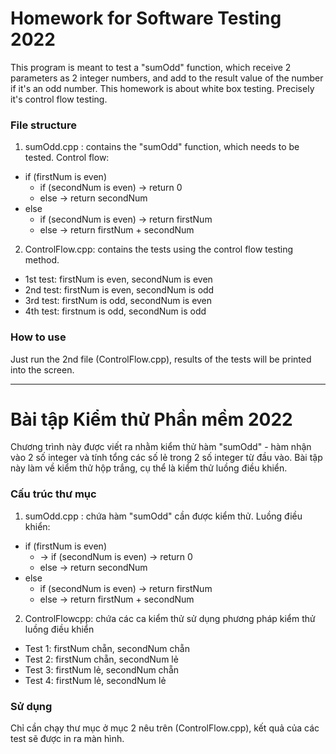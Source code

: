 # Homework for Software Testing 2022

This program is meant to test a "sumOdd" function, which receive 2 parameters as 2 integer numbers, and add to the result value of the number if it's an odd number.
This homework is about white box testing. Precisely it's control flow testing.

### File structure

1. sumOdd.cpp : contains the "sumOdd" function, which needs to be tested.
Control flow:
- if (firstNum is even)
  - if (secondNum is even) -> return 0
  - else -> return secondNum
- else
  - if (secondNum is even) -> return firstNum
  - else -> return firstNum + secondNum

2. ControlFlow.cpp: contains the tests using the control flow testing method.
- 1st test: firstNum is even, secondNum is even
- 2nd test: firstNum is even, secondNum is odd
- 3rd test: firstNum is odd, secondNum is even
- 4th test: firstnum is odd, secondNum is odd


### How to use
Just run the 2nd file (ControlFlow.cpp), results of the tests will be printed into the screen.

---

# Bài tập Kiểm thử Phần mềm 2022

Chương trình này được viết ra nhằm kiểm thử hàm "sumOdd" - hàm nhận vào 2 số integer và tính tổng các số lẻ trong 2 số integer từ đầu vào.
Bài tập này làm về kiểm thử hộp trắng, cụ thể là kiểm thử luồng điều khiển.

### Cấu trúc thư mục

1. sumOdd.cpp : chứa hàm "sumOdd" cần được kiểm thử.
Luồng điều khiển:
- if (firstNum is even)
  - -> if (secondNum is even) -> return 0
  - else -> return secondNum
- else 
  - if (secondNum is even) -> return firstNum
  - else -> return firstNum + secondNum
2. ControlFlowcpp: chứa các ca kiểm thử sử dụng phương pháp kiểm thử luồng điều khiển
- Test 1: firstNum chẵn, secondNum chẵn
- Test 2: firstNum chẵn, secondNum lẻ
- Test 3: firstNum lẻ, secondNum chẵn
- Test 4: firstNum lẻ, secondNum lẻ

### Sử dụng
Chỉ cần chạy thư mục ở mục 2 nêu trên (ControlFlow.cpp), kết quả của các test sẽ được in ra màn hình.
